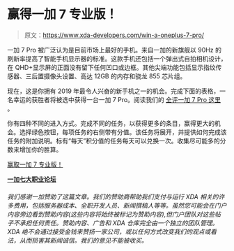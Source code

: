 # 赢得一加 7 专业版！

> 原文：<https://www.xda-developers.com/win-a-oneplus-7-pro/>

一加 7 Pro 被广泛认为是目前市场上最好的手机[](https://www.xda-developers.com/oneplus-7-pro-review/)。来自一加的新旗舰以 90Hz 的刷新率提高了智能手机显示器的标准。这款手机还包括一个弹出式自拍相机设计，在 QHD+显示屏的正面没有留下任何凹口或边框。其他尖端功能包括显示指纹传感器、三后置摄像头设置、高达 12GB 的内存和骁龙 855 芯片组。

现在，这是你拥有 2019 年最令人兴奋的新手机之一的机会。完成下面的表格，一名幸运的获胜者将被选中获得一台一加 7 Pro。阅读我们的 [全评一加 7 Pro 这里](https://www.xda-developers.com/oneplus-7-pro-review) 。

你有四种不同的进入方式。完成不同的任务，以获得更多的条目，赢得更大的机会。选择绿色按钮，每项任务的右侧带有分值。该任务将展开，并提供如何完成该任务的附加说明。标有“每天”积分值的任务每天可以兑换一次。收集尽可能多的分数来增加你的胜算。

[赢取一加 7 专业版！](https://gleam.io/kPZVi/win-a-oneplus-7-pro)

[**一加七大职业论坛**](https://forum.xda-developers.com/oneplus-7-pro)

###### 我们感谢一加赞助了这篇文章。我们的赞助商帮助我们支付与运行 XDA 相关的许多费用，包括服务器成本、全职开发人员、新闻撰稿人等等。虽然您可能会在门户内容旁边看到赞助内容(这些内容将始终被标记为赞助内容),但门户团队对这些帖子不承担任何责任。赞助内容、广告和 XDA 仓库完全由一个独立的团队管理。XDA 绝不会通过接受金钱来赞扬一家公司，或以任何方式改变我们的观点或看法，从而损害其新闻诚信。我们的意见不能被收买。